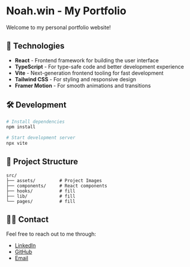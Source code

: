 # Noah.win - My Portfolio

Welcome to my personal portfolio website!

## 🚀 Technologies

- **React** - Frontend framework for building the user interface
- **TypeScript** - For type-safe code and better development experience
- **Vite** - Next-generation frontend tooling for fast development
- **Tailwind CSS** - For styling and responsive design
- **Framer Motion** - For smooth animations and transitions

## 🛠️ Development

```bash
# Install dependencies
npm install

# Start development server
npx vite
```

## 📝 Project Structure

```
src/
├── assets/         # Project Images
├── components/     # React components
├── hooks/          # fill
├── lib/            # fill
└── pages/          # fill
```

## 👨‍💻 Contact

Feel free to reach out to me through:
- [LinkedIn](https://linkedin.com/in/noahzanecook)
- [GitHub](https://github.com/noahzanecook)
- [Email](mailto:hello@noah.win)
